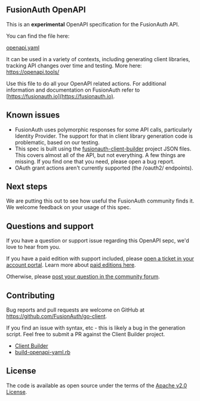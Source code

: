 ## FusionAuth OpenAPI

This is an **experimental** OpenAPI specification for the FusionAuth API.

You can find the file here:

[openapi.yaml](https://github.com/FusionAuth/fusionauth-openapi/blob/main/openapi.yaml)

It can be used in a variety of contexts, including generating client libraries, tracking API changes over time and testing. More here: https://openapi.tools/

Use this file to do all your OpenAPI related actions. For additional information and documentation on FusionAuth refer to [https://fusionauth.io](https://fusionauth.io).

## Known issues

* FusionAuth uses polymorphic responses for some API calls, particularly Identity Provider. The support for that in client library generation code is problematic, based on our testing.
* This spec is built using the [fusionauth-client-builder](https://github.com/fusionauth/fusionauth-client-builder) project JSON files. This covers almost all of the API, but not everything. A few things are missing. If you find one that you need, please open a bug report.
* OAuth grant actions aren't currently supported (the /oauth2/ endpoints).

## Next steps

We are putting this out to see how useful the FusionAuth community finds it. We welcome feedback on your usage of this spec.

## Questions and support

If you have a question or support issue regarding this OpenAPI sepc, we'd love to hear from you.

If you have a paid edition with support included, please [open a ticket in your account portal](https://account.fusionauth.io/account/support/). Learn more about [paid editions here](https://fusionauth.io/pricing/).

Otherwise, please [post your question in the community forum](https://fusionauth.io/community/forum/).

## Contributing

Bug reports and pull requests are welcome on GitHub at https://github.com/FusionAuth/go-client.

If you find an issue with syntax, etc - this is likely a bug in the generation script. Feel free to submit a PR against the Client Builder project.
- [Client Builder](https://github.com/FusionAuth/fusionauth-client-builder)
- [build-openapi-yaml.rb](https://github.com/FusionAuth/fusionauth-client-builder/blob/master/bin/build-openapi-yaml.rb)

## License

The code is available as open source under the terms of the [Apache v2.0 License](https://opensource.org/licenses/Apache-2.0).
